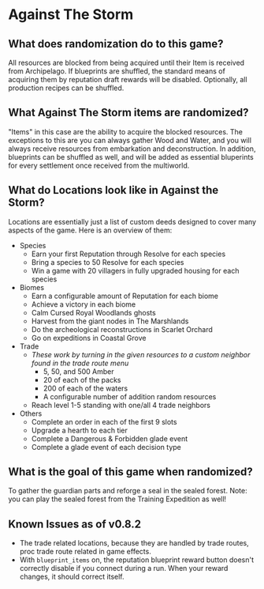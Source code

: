 # Against The Storm

## What does randomization do to this game?
All resources are blocked from being acquired until their Item is received from Archipelago.
If blueprints are shuffled, the standard means of acquiring them by reputation draft rewards will be disabled.
Optionally, all production recipes can be shuffled.

## What Against The Storm items are randomized?
"Items" in this case are the ability to acquire the blocked resources. 
The exceptions to this are you can always gather Wood and Water, and you will always receive resources from embarkation and deconstruction.
In addition, blueprints can be shuffled as well, and will be added as essential bluperints for every settlement once received from the multiworld.

## What do Locations look like in Against the Storm?
Locations are essentially just a list of custom deeds designed to cover many aspects of the game. Here is an overview of them:

* Species
    * Earn your first Reputation through Resolve for each species
    * Bring a species to 50 Resolve for each species
    * Win a game with 20 villagers in fully upgraded housing for each species
* Biomes
    * Earn a configurable amount of Reputation for each biome
    * Achieve a victory in each biome
    * Calm Cursed Royal Woodlands ghosts
    * Harvest from the giant nodes in The Marshlands
    * Do the archeological reconstructions in Scarlet Orchard
    * Go on expeditions in Coastal Grove
* Trade
    * *These work by turning in the given resources to a custom neighbor found in the trade route menu*
        * 5, 50, and 500 Amber
        * 20 of each of the packs
        * 200 of each of the waters
        * A configurable number of addition random resources
    * Reach level 1-5 standing with one/all 4 trade neighbors
* Others
    * Complete an order in each of the first 9 slots
    * Upgrade a hearth to each tier
    * Complete a Dangerous & Forbidden glade event
    * Complete a glade event of each decision type

## What is the goal of this game when randomized?
To gather the guardian parts and reforge a seal in the sealed forest. Note: you can play the sealed forest from the Training Expedition as well!

## Known Issues as of v0.8.2
* The trade related locations, because they are handled by trade routes, proc trade route related in game effects.
* With `blueprint_items` on, the reputation blueprint reward button doesn't correctly disable if you connect during a run. When your reward changes, it should correct itself.
